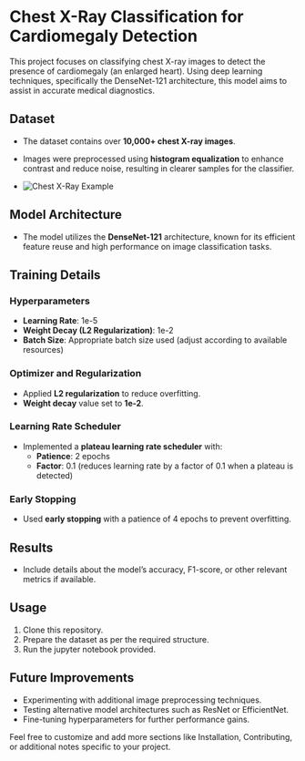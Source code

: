 # Chest X-Ray Classification for Cardiomegaly Detection

This project focuses on classifying chest X-ray images to detect the presence of cardiomegaly (an enlarged heart). Using deep learning techniques, specifically the DenseNet-121 architecture, this model aims to assist in accurate medical diagnostics.

## Dataset

- The dataset contains over **10,000+ chest X-ray images**.
- Images were preprocessed using **histogram equalization** to enhance contrast and reduce noise, resulting in clearer samples for the classifier.

- ![Chest X-Ray Example]([images/chest_xray_sample.png](https://raw.githubusercontent.com/Aman-Khokhar18/X_Ray_Classification/refs/heads/main/images/output.png))

## Model Architecture

- The model utilizes the **DenseNet-121** architecture, known for its efficient feature reuse and high performance on image classification tasks.

## Training Details

### Hyperparameters

- **Learning Rate**: 1e-5
- **Weight Decay (L2 Regularization)**: 1e-2
- **Batch Size**: Appropriate batch size used (adjust according to available resources)

### Optimizer and Regularization

- Applied **L2 regularization** to reduce overfitting.
- **Weight decay** value set to **1e-2**.

### Learning Rate Scheduler

- Implemented a **plateau learning rate scheduler** with:
  - **Patience**: 2 epochs
  - **Factor**: 0.1 (reduces learning rate by a factor of 0.1 when a plateau is detected)

### Early Stopping

- Used **early stopping** with a patience of 4 epochs to prevent overfitting.

## Results

- Include details about the model’s accuracy, F1-score, or other relevant metrics if available.

## Usage

1. Clone this repository.
2. Prepare the dataset as per the required structure.
3. Run the jupyter notebook provided.

## Future Improvements

- Experimenting with additional image preprocessing techniques.
- Testing alternative model architectures such as ResNet or EfficientNet.
- Fine-tuning hyperparameters for further performance gains.


Feel free to customize and add more sections like Installation, Contributing, or additional notes specific to your project.

